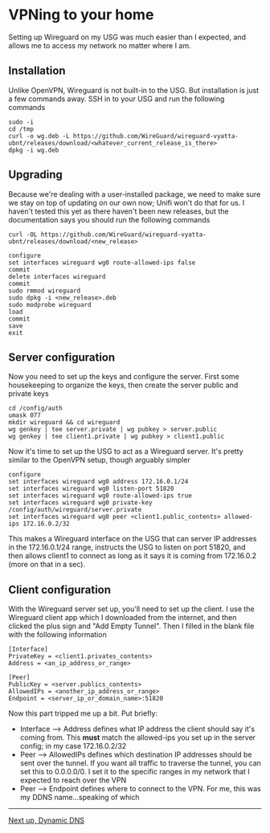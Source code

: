 # VPNing to your home


Setting up Wireguard on my USG was much easier than I expected, and allows me to access my network no matter where I am.


## Installation


Unlike OpenVPN, Wireguard is not built-in to the USG. But installation is just a few commands away. SSH in to your USG and run the following commands

```
sudo -i
cd /tmp
curl -o wg.deb -L https://github.com/WireGuard/wireguard-vyatta-ubnt/releases/download/<whatever_current_release_is_there>
dpkg -i wg.deb
```


## Upgrading


Because we're dealing with a user-installed package, we need to make sure we stay on top of updating on our own now; Unifi won't do that for us. I haven't tested this yet as there haven't been new releases, but the documentation says you should run the following commands

```
curl -OL https://github.com/WireGuard/wireguard-vyatta-ubnt/releases/download/<new_release>

configure
set interfaces wireguard wg0 route-allowed-ips false
commit
delete interfaces wireguard
commit
sudo rmmod wireguard
sudo dpkg -i <new_release>.deb
sudo modprobe wireguard
load
commit
save
exit
```


## Server configuration


Now you need to set up the keys and configure the server. First some housekeeping to organize the keys, then create the server public and private keys

```
cd /config/auth
umask 077
mkdir wireguard && cd wireguard
wg genkey | tee server.private | wg pubkey > server.public
wg genkey | tee client1.private | wg pubkey > client1.public
```

Now it's time to set up the USG to act as a Wireguard server. It's pretty similar to the OpenVPN setup, though arguably simpler

```
configure
set interfaces wireguard wg0 address 172.16.0.1/24
set interfaces wireguard wg0 listen-port 51820
set interfaces wireguard wg0 route-allowed-ips true
set interfaces wireguard wg0 private-key /config/auth/wireguard/server.private
set interfaces wireguard wg0 peer <client1.public_contents> allowed-ips 172.16.0.2/32
```

This makes a Wireguard interface on the USG that can server IP addresses in the 172.16.0.1/24 range, instructs the USG to listen on port 51820, and then allows client1 to connect as long as it says it is coming from 172.16.0.2 (more on that in a sec).


## Client configuration


With the Wireguard server set up, you'll need to set up the client. I use the Wireguard client app which I downloaded from the internet, and then clicked the plus sign and "Add Empty Tunnel". Then I filled in the blank file with the following information

```
[Interface]
PrivateKey = <client1.privates_contents>
Address = <an_ip_address_or_range>

[Peer]
PublicKey = <server.publics_contents>
AllowedIPs = <another_ip_address_or_range>
Endpoint = <server_ip_or_domain_name>:51820
```

Now this part tripped me up a bit. Put briefly:
- Interface --> Address defines what IP address the client should say it's coming from. This **must** match the allowed-ips you set up in the server config; in my case 172.16.0.2/32
- Peer --> AllowedIPs defines which destination IP addresses should be sent over the tunnel. If you want all traffic to traverse the tunnel, you can set this to 0.0.0.0/0. I set it to the specific ranges in my network that I expected to reach over the VPN
- Peer --> Endpoint defines where to connect to the VPN. For me, this was my DDNS name...speaking of which


---
[Next up, Dynamic DNS](https://github.com/kmanc/unifi_network_setup/blob/master/dyanmicdns.md)
